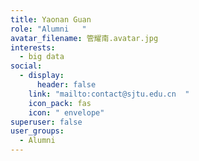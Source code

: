```yaml
---
title: Yaonan Guan
role: "Alumni   "
avatar_filename: 管耀南.avatar.jpg
interests:
  - big data
social:
  - display:
      header: false
    link: "mailto:contact@sjtu.edu.cn  "
    icon_pack: fas
    icon: " envelope"
superuser: false
user_groups:
  - Alumni
---
```


